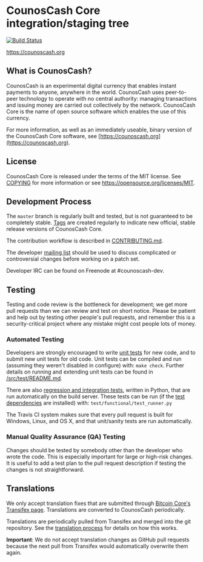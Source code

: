 CounosCash Core integration/staging tree
=====================================

[![Build Status](https://travis-ci.org/counoscash-project/counoscash.svg?branch=master)](https://travis-ci.org/counoscash-project/counoscash)

https://counoscash.org

What is CounosCash?
----------------

CounosCash is an experimental digital currency that enables instant payments to
anyone, anywhere in the world. CounosCash uses peer-to-peer technology to operate
with no central authority: managing transactions and issuing money are carried
out collectively by the network. CounosCash Core is the name of open source
software which enables the use of this currency.

For more information, as well as an immediately useable, binary version of
the CounosCash Core software, see [https://counoscash.org](https://counoscash.org).

License
-------

CounosCash Core is released under the terms of the MIT license. See [COPYING](COPYING) for more
information or see https://opensource.org/licenses/MIT.

Development Process
-------------------

The `master` branch is regularly built and tested, but is not guaranteed to be
completely stable. [Tags](https://github.com/counoscash-project/counoscash/tags) are created
regularly to indicate new official, stable release versions of CounosCash Core.

The contribution workflow is described in [CONTRIBUTING.md](CONTRIBUTING.md).

The developer [mailing list](https://groups.google.com/forum/#!forum/counoscash-dev)
should be used to discuss complicated or controversial changes before working
on a patch set.

Developer IRC can be found on Freenode at #counoscash-dev.

Testing
-------

Testing and code review is the bottleneck for development; we get more pull
requests than we can review and test on short notice. Please be patient and help out by testing
other people's pull requests, and remember this is a security-critical project where any mistake might cost people
lots of money.

### Automated Testing

Developers are strongly encouraged to write [unit tests](src/test/README.md) for new code, and to
submit new unit tests for old code. Unit tests can be compiled and run
(assuming they weren't disabled in configure) with: `make check`. Further details on running
and extending unit tests can be found in [/src/test/README.md](/src/test/README.md).

There are also [regression and integration tests](/test), written
in Python, that are run automatically on the build server.
These tests can be run (if the [test dependencies](/test) are installed) with: `test/functional/test_runner.py`

The Travis CI system makes sure that every pull request is built for Windows, Linux, and OS X, and that unit/sanity tests are run automatically.

### Manual Quality Assurance (QA) Testing

Changes should be tested by somebody other than the developer who wrote the
code. This is especially important for large or high-risk changes. It is useful
to add a test plan to the pull request description if testing the changes is
not straightforward.

Translations
------------

We only accept translation fixes that are submitted through [Bitcoin Core's Transifex page](https://www.transifex.com/projects/p/bitcoin/).
Translations are converted to CounosCash periodically.

Translations are periodically pulled from Transifex and merged into the git repository. See the
[translation process](doc/translation_process.md) for details on how this works.

**Important**: We do not accept translation changes as GitHub pull requests because the next
pull from Transifex would automatically overwrite them again.

